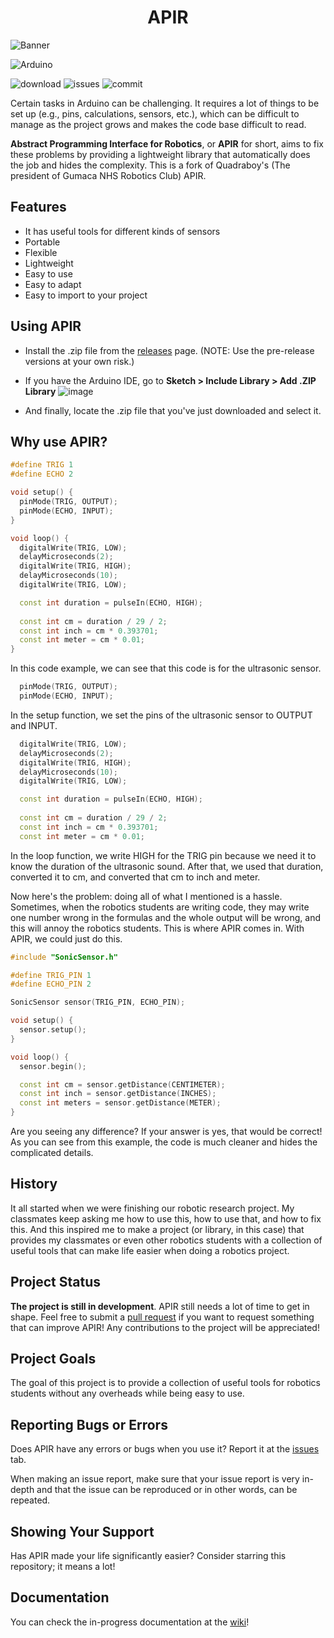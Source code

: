 <h1 align="center">APIR</h1>

![Banner](https://user-images.githubusercontent.com/79918051/236221117-d6bc9b7e-42a3-44cb-b58d-9386f9ea6426.png)


![Arduino](https://img.shields.io/badge/-Arduino-00979D?style=for-the-badge&logo=Arduino&logoColor=white)

![download](https://img.shields.io/github/downloads/GNHS-Robotics-Club/APIR/total) ![issues](https://img.shields.io/github/issues/GNHS-Robotics-Club/APIR) ![commit](https://img.shields.io/github/last-commit/GNHS-Robotics-Club/APIR)

Certain tasks in Arduino can be challenging. It requires a lot of things to be set up (e.g., pins, calculations, sensors, etc.), which can be difficult to manage as the project grows and makes the code base difficult to read. 

**Abstract Programming Interface for Robotics**, or **APIR** for short, aims to fix these problems by providing a lightweight library that automatically does the job and hides the complexity. This is a fork of Quadraboy's (The president of Gumaca NHS Robotics Club) APIR.

## Features
- It has useful tools for different kinds of sensors
- Portable
- Flexible
- Lightweight
- Easy to use
- Easy to adapt
- Easy to import to your project

## Using APIR
- Install the .zip file from the [releases](https://github.com/GNHS-Robotics-Club/APIR/releases) page. (NOTE: Use the pre-release versions at your own risk.)

- If you have the Arduino IDE, go to **Sketch > Include Library > Add .ZIP Library**
![image](https://user-images.githubusercontent.com/79918051/235280104-cad9c829-4d14-4910-9f49-2e85e458fb63.png)

- And finally, locate the .zip file that you've just downloaded and select it.

## Why use APIR?
```cpp
#define TRIG 1
#define ECHO 2

void setup() {
  pinMode(TRIG, OUTPUT);
  pinMode(ECHO, INPUT);
}

void loop() {
  digitalWrite(TRIG, LOW);
  delayMicroseconds(2);
  digitalWrite(TRIG, HIGH);
  delayMicroseconds(10);
  digitalWrite(TRIG, LOW);

  const int duration = pulseIn(ECHO, HIGH);
  
  const int cm = duration / 29 / 2;
  const int inch = cm * 0.393701;
  const int meter = cm * 0.01;
}
```
In this code example, we can see that this code is for the ultrasonic sensor.
```cpp
  pinMode(TRIG, OUTPUT);
  pinMode(ECHO, INPUT);
```
In the setup function, we set the pins of the ultrasonic sensor to OUTPUT and INPUT.

```cpp
  digitalWrite(TRIG, LOW);
  delayMicroseconds(2);
  digitalWrite(TRIG, HIGH);
  delayMicroseconds(10);
  digitalWrite(TRIG, LOW);

  const int duration = pulseIn(ECHO, HIGH);
  
  const int cm = duration / 29 / 2;
  const int inch = cm * 0.393701;
  const int meter = cm * 0.01;
```
In the loop function, we write HIGH for the TRIG pin because we need it to know the duration of the ultrasonic sound. After that, we used that duration, converted it to cm, and converted that cm to inch and meter.

Now here's the problem: doing all of what I mentioned is a hassle. Sometimes, when the robotics students are writing code, they may write one number wrong in the formulas and the whole output will be wrong, and this will annoy the robotics students. This is where APIR comes in. With APIR, we could just do this.
```cpp
#include "SonicSensor.h"

#define TRIG_PIN 1
#define ECHO_PIN 2

SonicSensor sensor(TRIG_PIN, ECHO_PIN);

void setup() {
  sensor.setup();
}

void loop() {
  sensor.begin();

  const int cm = sensor.getDistance(CENTIMETER);
  const int inch = sensor.getDistance(INCHES);
  const int meters = sensor.getDistance(METER);
}
```
Are you seeing any difference? If your answer is yes, that would be correct! As you can see from this example, the code is much cleaner and hides the complicated details. 

## History
It all started when we were finishing our robotic research project. My classmates keep asking me how to use this, how to use that, and how to fix this. And this inspired me to make a project (or library, in this case) that provides my classmates or even other robotics students with a collection of useful tools that can make life easier when doing a robotics project.

## Project Status
**The project is still in development**. APIR still needs a lot of time to get in shape. Feel free to submit a [pull request](https://github.com/GNHS-Robotics-Club/APIR/pulls) if you want to request something that can improve APIR! Any contributions to the project will be appreciated!

## Project Goals
The goal of this project is to provide a collection of useful tools for robotics students without any overheads while being easy to use.

## Reporting Bugs or Errors
Does APIR have any errors or bugs when you use it? Report it at the [issues](https://github.com/GNHS-Robotics-Club/APIR/issues) tab.

When making an issue report, make sure that your issue report is very in-depth and that the issue can be reproduced or in other words, can be repeated.

## Showing Your Support
Has APIR made your life significantly easier? Consider starring this repository; it means a lot!

## Documentation
You can check the in-progress documentation at the [wiki](https://github.com/GNHS-Robotics-Club/APIR/wiki)!




